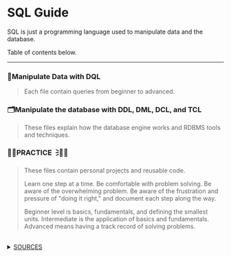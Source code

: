 # **SQL Guide**
SQL is just a programming language used to manipulate data and the database. <br />

Table of contents below. 

---

### 📶Manipulate Data with DQL
> Each file contain queries from beginner to advanced.


### 🗂️Manipulate the database with DDL, DML, DCL, and TCL
> These files explain how the database engine works and RDBMS tools and techniques.


### ✍🏼PRACTICE🗦🐐🏀
> These files contain personal projects and reusable code.  
>
> Learn one step at a time. Be comfortable with problem solving. Be aware of the overwhelming problem. Be aware of the frustration and pressure of "doing it right," and document each step along the way.
>
> Beginner level is basics, fundamentals, and defining the smallest units. Intermediate is the application of basics and fundamentals. Advanced means having a track record of solving problems. 
<br />

<details>
  <summary><ins>SOURCES</ins></summary>

### Youtube University! 😤📺 
Couldn't have made it without these teachers.
> Beginner SQL w/ Joey Blue - https://www.youtube.com/@joeyblue1/playlists <br />
>
> Conceptual SQL w/ Visualizations https://www.youtube.com/@ByteByteGo
>
> Intermediate to Advanced SQL w/ Alex the Analyst - https://www.youtube.com/channel/UC7cs8q-gJRlGwj4A8OmCmXg/playlists <br />
>
> This guy is good for advanced query exposure, but bad at teaching. - https://www.youtube.com/watch?v=h48xzQR3wNQ&t=438s <br />
>
> How the MS SQL Engine works w/ Brent Ozar & Joe Celko - https://www.youtube.com/watch?v=fERXOywBhlA <br /> 
>
> BI Interview Q&A - https://www.youtube.com/c/Csharp-video-tutorialsBlogspot/playlists <br />
>
> SQL, PYTHON, and CS 101 playlist - https://www.youtube.com/@Fireship/playlists
>
> 
<!--
To make this guide better look up these YT channels
BASICS
https://www.youtube.com/watch?v=p3qvj9hO_Bo
https://www.youtube.com/watch?v=Cz3WcZLRaWc

I am increasing my technical skills and documenting. Currently, <br />

- I feel comfortable reading the language and vaguely understand what's happening on the back end.
- I feel comfortable with data cleansing from YT tutorials exposure.

- I'm not used to translating problems to SQL queries. What can help me with that? 
- I understand that data is used to paint a broader picture of the entire problem and I know how to present them to execs. The data storytelling is my main passion and strength.
- The goal is to get up and walking, then when I'm in the environment I can get to running. So I have to get used to problems. WHAT I HAVE TO GET USED TO RN is attempting to solve problems with vague ass direcitons. I can do this through YT tutorials. I should find YT tutorials which go over questions you'd ask in real life of the data and then I know how to 
-->


</details>
